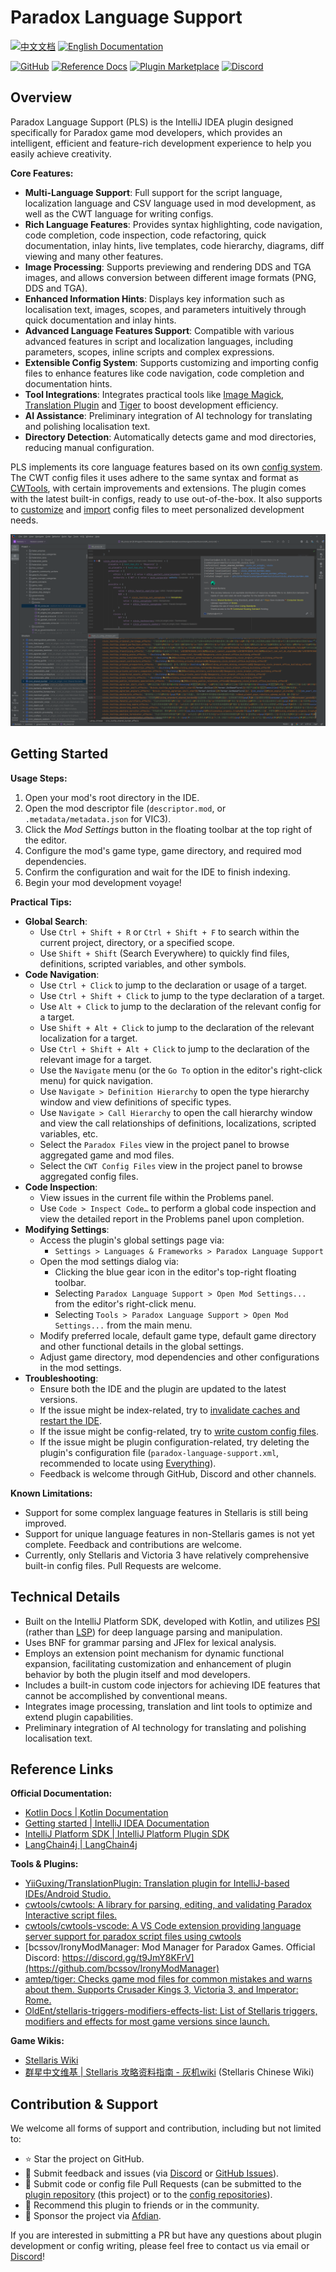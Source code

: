 # Paradox Language Support

[![中文文档](https://img.shields.io/badge/文档-中文-blue)](README.md)
[![English Documentation](https://img.shields.io/badge/Docs-English-green)](README_en.md)

[![GitHub](https://img.shields.io/badge/GitHub-Repo-blue?logo=github)](https://github.com/DragonKnightOfBreeze/Paradox-Language-Support)
[![Reference Docs](https://img.shields.io/badge/Docs-Reference-orange)](https://windea.icu/Paradox-Language-Support)
[![Plugin Marketplace](https://img.shields.io/badge/JetBrains-Marketplace-orange)](https://plugins.jetbrains.com/plugin/16825-paradox-language-support)
[![Discord](https://img.shields.io/badge/Discord-Community-blue?logo=discord)](https://discord.gg/vBpbET2bXT)

## Overview

Paradox Language Support (PLS) is the IntelliJ IDEA plugin designed specifically for Paradox game mod developers, which provides an intelligent, efficient and feature-rich development experience to help you easily achieve creativity.

**Core Features:**

- **Multi-Language Support**: Full support for the script language, localization language and CSV language used in mod development, as well as the CWT language for writing configs.
- **Rich Language Features**: Provides syntax highlighting, code navigation, code completion, code inspection, code refactoring, quick documentation, inlay hints, live templates, code hierarchy, diagrams, diff viewing and many other features.
- **Image Processing**: Supports previewing and rendering DDS and TGA images, and allows conversion between different image formats (PNG, DDS and TGA).
- **Enhanced Information Hints**: Displays key information such as localisation text, images, scopes, and parameters intuitively through quick documentation and inlay hints.
- **Advanced Language Features Support**: Compatible with various advanced features in script and localization languages, including parameters, scopes, inline scripts and complex expressions.
- **Extensible Config System**: Supports customizing and importing config files to enhance features like code navigation, code completion and documentation hints.
- **Tool Integrations**: Integrates practical tools like [Image Magick](https://www.imagemagick.org), [Translation Plugin](https://github.com/yiiguxing/TranslationPlugin) and [Tiger](https://github.com/amtep/tiger) to boost development efficiency.
- **AI Assistance**: Preliminary integration of AI technology for translating and polishing localisation text.
- **Directory Detection**: Automatically detects game and mod directories, reducing manual configuration.

PLS implements its core language features based on its own [config system](https://windea.icu/Paradox-Language-Support/en/config.html). The CWT config files it uses adhere to the same syntax and format as [CWTools](https://github.com/cwtools/cwtools), with certain improvements and extensions. The plugin comes with the latest built-in configs, ready to use out-of-the-box. It also supports to [customize](https://windea.icu/Paradox-Language-Support/en/config.html#write-cwt-config-files) and [import](https://windea.icu/Paradox-Language-Support/en/config.html#import-cwt-config-files) config files to meet personalized development needs.

![](docs/images/preview_1_en.png)

## Getting Started

**Usage Steps:**

1. Open your mod's root directory in the IDE.
2. Open the mod descriptor file (`descriptor.mod`, or `.metadata/metadata.json` for VIC3).
3. Click the *Mod Settings* button in the floating toolbar at the top right of the editor.
4. Configure the mod's game type, game directory, and required mod dependencies.
5. Confirm the configuration and wait for the IDE to finish indexing.
6. Begin your mod development voyage!

**Practical Tips:**

- **Global Search**:
  - Use `Ctrl + Shift + R` or `Ctrl + Shift + F` to search within the current project, directory, or a specified scope.
  - Use `Shift + Shift` (Search Everywhere) to quickly find files, definitions, scripted variables, and other symbols.
- **Code Navigation**:
  - Use `Ctrl + Click` to jump to the declaration or usage of a target.
  - Use `Ctrl + Shift + Click` to jump to the type declaration of a target.
  - Use `Alt + Click` to jump to the declaration of the relevant config for a target.
  - Use `Shift + Alt + Click` to jump to the declaration of the relevant localization for a target.
  - Use `Ctrl + Shift + Alt + Click` to jump to the declaration of the relevant image for a target.
  - Use the `Navigate` menu (or the `Go To` option in the editor's right-click menu) for quick navigation.
  - Use `Navigate > Definition Hierarchy` to open the type hierarchy window and view definitions of specific types.
  - Use `Navigate > Call Hierarchy` to open the call hierarchy window and view the call relationships of definitions, localizations, scripted variables, etc.
  - Select the `Paradox Files` view in the project panel to browse aggregated game and mod files.
  - Select the `CWT Config Files` view in the project panel to browse aggregated config files.
- **Code Inspection**:
  - View issues in the current file within the Problems panel.
  - Use `Code > Inspect Code…` to perform a global code inspection and view the detailed report in the Problems panel upon completion.
- **Modifying Settings**:
  - Access the plugin's global settings page via:
    - `Settings > Languages & Frameworks > Paradox Language Support`
  - Open the mod settings dialog via:
    - Clicking the blue gear icon in the editor's top-right floating toolbar.
    - Selecting `Paradox Language Support > Open Mod Settings...` from the editor's right-click menu.
    - Selecting `Tools > Paradox Language Support > Open Mod Settings...` from the main menu.
  - Modify preferred locale, default game type, default game directory and other functional details in the global settings.
  - Adjust game directory, mod dependencies and other configurations in the mod settings.
- **Troubleshooting**:
  - Ensure both the IDE and the plugin are updated to the latest versions.
  - If the issue might be index-related, try to [invalidate caches and restart the IDE](https://www.jetbrains.com/help/idea/invalidate-caches.html).
  - If the issue might be config-related, try to [write custom config files](https://windea.icu/Paradox-Language-Support/en/config.html#write-cwt-config-files).
  - If the issue might be plugin configuration-related, try deleting the plugin's configuration file (`paradox-language-support.xml`, recommended to locate using [Everything](https://www.voidtools.com)).
  - Feedback is welcome through GitHub, Discord and other channels.

**Known Limitations:**

- Support for some complex language features in Stellaris is still being improved.
- Support for unique language features in non-Stellaris games is not yet complete. Feedback and contributions are welcome.
- Currently, only Stellaris and Victoria 3 have relatively comprehensive built-in config files. Pull Requests are welcome.

## Technical Details

- Built on the IntelliJ Platform SDK, developed with Kotlin, and utilizes [PSI](https://plugins.jetbrains.com/docs/intellij/psi.html) (rather than [LSP](https://microsoft.github.io/language-server-protocol)) for deep language parsing and manipulation.
- Uses BNF for grammar parsing and JFlex for lexical analysis.
- Employs an extension point mechanism for dynamic functional expansion, facilitating customization and enhancement of plugin behavior by both the plugin itself and mod developers.
- Includes a built-in custom code injectors for achieving IDE features that cannot be accomplished by conventional means.
- Integrates image processing, translation and lint tools to optimize and extend plugin capabilities.
- Preliminary integration of AI technology for translating and polishing localisation text.

## Reference Links

**Official Documentation:**

- [Kotlin Docs | Kotlin Documentation](https://kotlinlang.org/docs/home.html)
- [Getting started | IntelliJ IDEA Documentation](https://www.jetbrains.com/help/idea/getting-started.html)
- [IntelliJ Platform SDK | IntelliJ Platform Plugin SDK](https://plugins.jetbrains.com/docs/intellij/welcome.html)
- [LangChain4j | LangChain4j](https://docs.langchain4j.dev/)

**Tools & Plugins:**

- [YiiGuxing/TranslationPlugin: Translation plugin for IntelliJ-based IDEs/Android Studio.](https://github.com/YiiGuxing/TranslationPlugin)
- [cwtools/cwtools: A library for parsing, editing, and validating Paradox Interactive script files.](https://github.com/cwtools/cwtools)
- [cwtools/cwtools-vscode: A VS Code extension providing language server support for paradox script files using cwtools](https://github.com/cwtools/cwtools-vscode)
- [bcssov/IronyModManager: Mod Manager for Paradox Games. Official Discord: https://discord.gg/t9JmY8KFrV](https://github.com/bcssov/IronyModManager)
- [amtep/tiger: Checks game mod files for common mistakes and warns about them. Supports Crusader Kings 3, Victoria 3, and Imperator: Rome.](https://github.com/amtep/tiger)
- [OldEnt/stellaris-triggers-modifiers-effects-list: List of Stellaris triggers, modifiers and effects for most game versions since launch.](https://github.com/OldEnt/stellaris-triggers-modifiers-effects-list)

**Game Wikis:**

- [Stellaris Wiki](https://stellaris.paradoxwikis.com/Stellaris_Wiki)
- [群星中文维基 | Stellaris 攻略资料指南 - 灰机wiki](https://qunxing.huijiwiki.com/wiki/%E9%A6%96%E9%A1%B5) (Stellaris Chinese Wiki)

## Contribution & Support

We welcome all forms of support and contribution, including but not limited to:

- ⭐ Star the project on GitHub.
- 🐛 Submit feedback and issues (via [Discord](https://discord.gg/vBpbET2bXT) or [GitHub Issues](https://github.com/DragonKnightOfBreeze/Paradox-Language-Support/issues)).
- 🔧 Submit code or config file Pull Requests (can be submitted to the [plugin repository](https://github.com/DragonKnightOfBreeze/Paradox-Language-Support) (this project) or to the [config repositories](https://github.com/DragonKnightOfBreeze/Paradox-Language-Support/blob/master/cwt/README.md)).
- 📢 Recommend this plugin to friends or in the community.
- 💝 Sponsor the project via [Afdian](https://afdian.com/a/dk_breeze).

If you are interested in submitting a PR but have any questions about plugin development or config writing, please feel free to contact us via email or [Discord](https://discord.gg/vBpbET2bXT)!